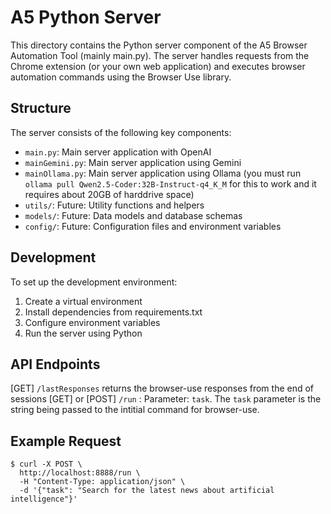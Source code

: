 # A5 Python Server

This directory contains the Python server component of the A5 Browser Automation Tool (mainly main.py). The server handles requests from the Chrome extension (or your own web application) and executes browser automation commands using the Browser Use library.

## Structure

The server consists of the following key components:

- `main.py`: Main server application with OpenAI
- `mainGemini.py`: Main server application using Gemini
- `mainOllama.py`: Main server application using Ollama (you must run `ollama pull Qwen2.5-Coder:32B-Instruct-q4_K_M` for this to work and it requires about 20GB of harddrive space)
- `utils/`: Future: Utility functions and helpers
- `models/`: Future: Data models and database schemas
- `config/`: Future: Configuration files and environment variables

## Development

To set up the development environment:

1. Create a virtual environment
2. Install dependencies from requirements.txt
3. Configure environment variables
4. Run the server using Python

## API Endpoints


[GET] `/lastResponses` returns the browser-use responses from the end of sessions
[GET] or [POST] `/run` : Parameter: `task`. The `task` parameter is the string being passed to the intitial command for browser-use. 

## Example Request
```
$ curl -X POST \
  http://localhost:8888/run \
  -H "Content-Type: application/json" \
  -d '{"task": "Search for the latest news about artificial intelligence"}'
```